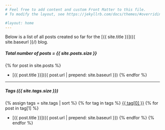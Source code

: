 ```yaml
---
# Feel free to add content and custom Front Matter to this file.
# To modify the layout, see https://jekyllrb.com/docs/themes/#overriding-theme-defaults

#layout: home
---
```

Below is a list of all posts created so far for the [{{ site.title }}]({{ site.baseurl }}/) blog.

##### Total number of posts = {{ site.posts.size }}

{% for post in site.posts %}
- [{{ post.title }}]({{ post.url | prepend: site.baseurl }})
{% endfor %}

---

##### Tags ({{ site.tags.size }})

{% assign tags = site.tags | sort %}
{% for tag in tags %}
<u>{{ tag[0] }}</u>
{% for post in tag[1] %}
- [{{ post.title }}]({{ post.url | prepend: site.baseurl }})
{% endfor %}
{% endfor %}
